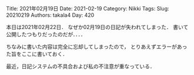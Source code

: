﻿Title: 2021年02月19日
Date: 2021-02-19
Category: Nikki
Tags: 
Slug: 20210219
Authors: takala4
Day: 420



本日は2021年02月22日．
なぜか02月19日の日記が失われてしまった．
書いて公開したつもりだったのだが．．．．


ちなみに書いた内容は完全に忘却してしまったので，
とりあえずエラーがあった旨をここに書いておく．


最近，日記システムの不具合および私の不注意が重なっている．

